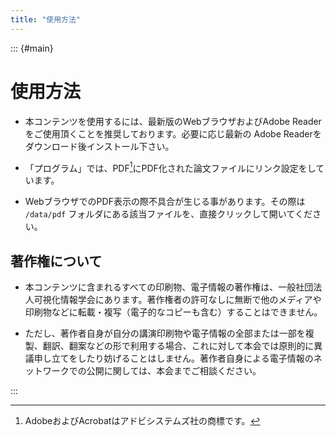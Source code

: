 ```yaml
---
title: "使用方法"
---
```


::: {#main}

# 使用方法

- 本コンテンツを使用するには、最新版のWebブラウザおよびAdobe Readerをご使用頂くことを推奨しております。必要に応じ最新の Adobe Readerをダウンロード後インストール下さい。


- 「プログラム」では、PDF[^pdf]にPDF化された論文ファイルにリンク設定をしています。

[^pdf]: AdobeおよびAcrobatはアドビシステムズ社の商標です。

- WebブラウザでのPDF表示の際不具合が生じる事があります。その際は `/data/pdf` フォルダにある該当ファイルを、直接クリックして開いてください。

## 著作権について

- 本コンテンツに含まれるすべての印刷物、電子情報の著作権は、一般社団法人可視化情報学会にあります。著作権者の許可なしに無断で他のメディアや印刷物などに転載・複写（電子的なコピーも含む）することはできません。

- ただし、著作者自身が自分の講演印刷物や電子情報の全部または一部を複製、翻訳、翻案などの形で利用する場合、これに対して本会では原則的に異議申し立てをしたり妨げることはしません。著作者自身による電子情報のネットワークでの公開に関しては、本会までご相談ください。</li>

:::
